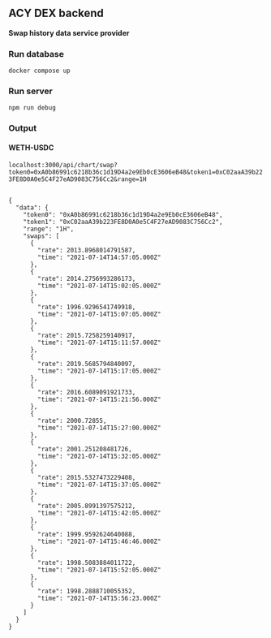## ACY DEX backend

**Swap history data service provider**

### Run database

```
docker compose up
```

### Run server

```
npm run debug
```

### Output

#### WETH-USDC

`localhost:3000/api/chart/swap?token0=0xA0b86991c6218b36c1d19D4a2e9Eb0cE3606eB48&token1=0xC02aaA39b223FE8D0A0e5C4F27eAD9083C756Cc2&range=1H`

```

{
  "data": {
    "token0": "0xA0b86991c6218b36c1d19D4a2e9Eb0cE3606eB48",
    "token1": "0xC02aaA39b223FE8D0A0e5C4F27eAD9083C756Cc2",
    "range": "1H",
    "swaps": [
      {
        "rate": 2013.8968014791587,
        "time": "2021-07-14T14:57:05.000Z"
      },
      {
        "rate": 2014.2756993286173,
        "time": "2021-07-14T15:02:05.000Z"
      },
      {
        "rate": 1996.9296541749918,
        "time": "2021-07-14T15:07:05.000Z"
      },
      {
        "rate": 2015.7258259140917,
        "time": "2021-07-14T15:11:57.000Z"
      },
      {
        "rate": 2019.5685794840097,
        "time": "2021-07-14T15:17:05.000Z"
      },
      {
        "rate": 2016.6089091921733,
        "time": "2021-07-14T15:21:56.000Z"
      },
      {
        "rate": 2000.72855,
        "time": "2021-07-14T15:27:00.000Z"
      },
      {
        "rate": 2001.251208481726,
        "time": "2021-07-14T15:32:05.000Z"
      },
      {
        "rate": 2015.5327473229408,
        "time": "2021-07-14T15:37:05.000Z"
      },
      {
        "rate": 2005.8991397575212,
        "time": "2021-07-14T15:42:05.000Z"
      },
      {
        "rate": 1999.9592624640088,
        "time": "2021-07-14T15:46:46.000Z"
      },
      {
        "rate": 1998.5083884011722,
        "time": "2021-07-14T15:52:05.000Z"
      },
      {
        "rate": 1998.2888710055352,
        "time": "2021-07-14T15:56:23.000Z"
      }
    ]
  }
}
```
